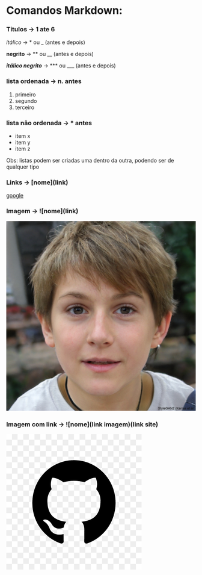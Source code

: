 # Comandos Markdown:
### Titulos -> 1 ate 6 #

*itálico* -> * ou _ (antes e depois)

**negrito** -> ** ou __ (antes e depois)

***itálico negrito*** -> *** ou ___ (antes e depois)

### lista ordenada -> n. antes

1. primeiro
2. segundo
3. terceiro

### lista não ordenada -> * antes

* item x
* item y
* item z
  
Obs: listas podem ser criadas uma dentro da outra, podendo ser de qualquer tipo

### Links -> \[nome](link)

[google](https://www.google.com/) 

### Imagem -> \!\[nome](link)
 
![Pessoa gerada por IA](imagens/pessoaIA.jpeg)

### Imagem com link -> \!\[nome](link imagem)(link site)

[![logo github](imagens/logoGitHub.png)](https://github.com)
